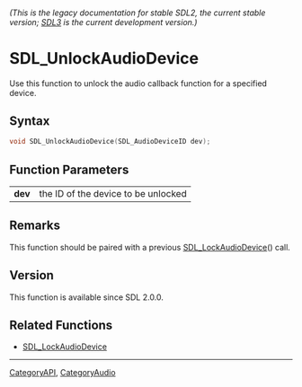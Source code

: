 ###### (This is the legacy documentation for stable SDL2, the current stable version; [SDL3](https://wiki.libsdl.org/SDL3/) is the current development version.)
# SDL_UnlockAudioDevice

Use this function to unlock the audio callback function for a specified device.

## Syntax

```c
void SDL_UnlockAudioDevice(SDL_AudioDeviceID dev);

```

## Function Parameters

|             |                                     |
| ----------- | ----------------------------------- |
| **dev**     | the ID of the device to be unlocked |

## Remarks

This function should be paired with a previous
[SDL_LockAudioDevice](SDL_LockAudioDevice)() call.

## Version

This function is available since SDL 2.0.0.

## Related Functions

* [SDL_LockAudioDevice](SDL_LockAudioDevice)

----
[CategoryAPI](CategoryAPI), [CategoryAudio](CategoryAudio)


